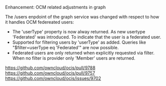 Enhancement: OCM related adjustments in graph

The /users enpdoint of the graph service was changed with respect to how
it handles OCM federeated users:
- The 'userType' property is now alway returned. As new usertype 'Federated'
  was introduced. To indicate that the user is a federated user.
- Supported for filtering users by 'userType' as added. Queries like
  "$filter=userType eq 'Federated'" are now possible.
- Federated users are only returned when explicitly requested via filter.
  When no filter is provider only 'Member' users are returned.

https://github.com/owncloud/ocis/pull/9788
https://github.com/owncloud/ocis/pull/9757
https://github.com/owncloud/ocis/issues/9702

